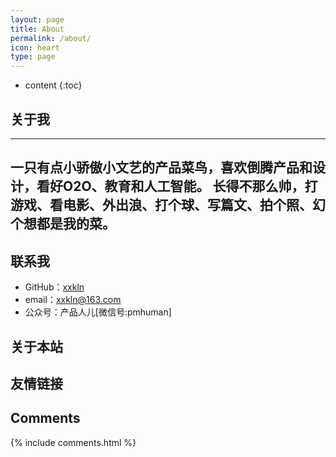 ```yaml
---
layout: page
title: About
permalink: /about/
icon: heart
type: page
---
```


* content
{:toc}

## 关于我
---
**一只有点小骄傲小文艺的产品菜鸟，喜欢倒腾产品和设计，看好O2O、教育和人工智能。**
**长得不那么帅，打游戏、看电影、外出浪、打个球、写篇文、拍个照、幻个想都是我的菜。**
---

## 联系我

* GitHub：[xxkln](https://github.com/xxkln)
* email：xxkln@163.com
* 公众号：产品人儿[微信号:pmhuman]

## 关于本站

## 友情链接

## Comments

{% include comments.html %}
